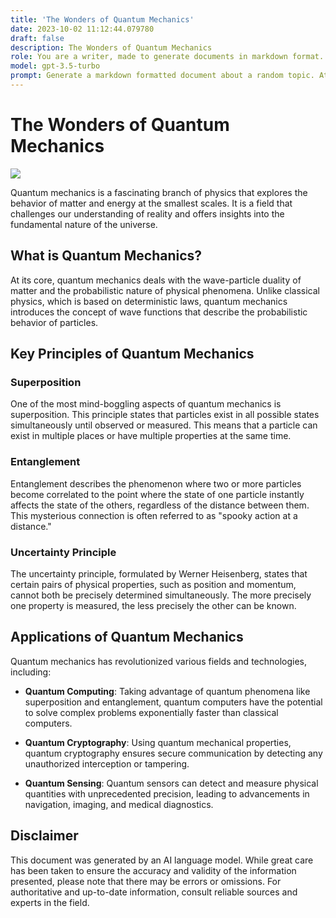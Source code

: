 ```yaml
---
title: 'The Wonders of Quantum Mechanics'
date: 2023-10-02 11:12:44.079780
draft: false
description: The Wonders of Quantum Mechanics
role: You are a writer, made to generate documents in markdown format. It is very important that all of the documents you generate are in valid markdown format.
model: gpt-3.5-turbo
prompt: Generate a markdown formatted document about a random topic. At the bottom, include a disclaimer explaining that the document was generated by you. The first line of the document should be the title. Make sure that the entire document is in proper markdown format, using a mix of various tags to make the document visually appealing.
---
```


# The Wonders of Quantum Mechanics

![](https://images.unsplash.com/photo-1568244879-a9eec10c34a6)

Quantum mechanics is a fascinating branch of physics that explores the behavior of matter and energy at the smallest scales. It is a field that challenges our understanding of reality and offers insights into the fundamental nature of the universe.

## What is Quantum Mechanics?

At its core, quantum mechanics deals with the wave-particle duality of matter and the probabilistic nature of physical phenomena. Unlike classical physics, which is based on deterministic laws, quantum mechanics introduces the concept of wave functions that describe the probabilistic behavior of particles.

## Key Principles of Quantum Mechanics

### Superposition

One of the most mind-boggling aspects of quantum mechanics is superposition. This principle states that particles exist in all possible states simultaneously until observed or measured. This means that a particle can exist in multiple places or have multiple properties at the same time.

### Entanglement

Entanglement describes the phenomenon where two or more particles become correlated to the point where the state of one particle instantly affects the state of the others, regardless of the distance between them. This mysterious connection is often referred to as "spooky action at a distance."

### Uncertainty Principle

The uncertainty principle, formulated by Werner Heisenberg, states that certain pairs of physical properties, such as position and momentum, cannot both be precisely determined simultaneously. The more precisely one property is measured, the less precisely the other can be known.

## Applications of Quantum Mechanics

Quantum mechanics has revolutionized various fields and technologies, including:

- **Quantum Computing**: Taking advantage of quantum phenomena like superposition and entanglement, quantum computers have the potential to solve complex problems exponentially faster than classical computers.

- **Quantum Cryptography**: Using quantum mechanical properties, quantum cryptography ensures secure communication by detecting any unauthorized interception or tampering.

- **Quantum Sensing**: Quantum sensors can detect and measure physical quantities with unprecedented precision, leading to advancements in navigation, imaging, and medical diagnostics.

## Disclaimer

This document was generated by an AI language model. While great care has been taken to ensure the accuracy and validity of the information presented, please note that there may be errors or omissions. For authoritative and up-to-date information, consult reliable sources and experts in the field.